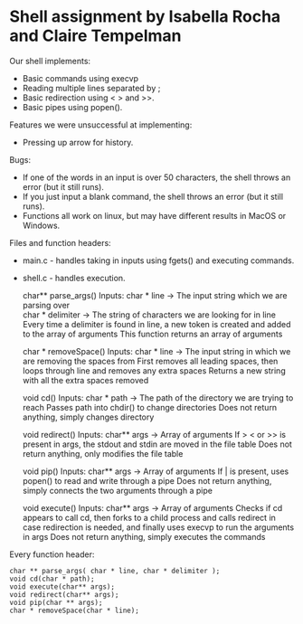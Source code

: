 # Shell assignment by Isabella Rocha and Claire Tempelman

Our shell implements:
- Basic commands using execvp
- Reading multiple lines separated by ;
- Basic redirection using < > and >>.
- Basic pipes using popen().

Features we were unsuccessful at implementing:
- Pressing up arrow for history.

Bugs:
- If one of the words in an input is over 50 characters, the shell throws an error (but it still runs).
- If you just input a blank command, the shell throws an error (but it still runs).
- Functions all work on linux, but may have different results in MacOS or Windows.

Files and function headers:
- main.c - handles taking in inputs using fgets() and executing commands.

- shell.c - handles execution.

    char** parse_args()
      Inputs: char * line -> The input string which we are parsing over\
      char * delimiter -> The string of characters we are looking for in line
      Every time a delimiter is found in line, a new token is created and added to the array of arguments
      This function returns an array of arguments

    char * removeSpace()
      Inputs: char * line -> The input string in which we are removing the spaces from
      First removes all leading spaces, then loops through line and removes any extra spaces
      Returns a new string with all the extra spaces removed

    void cd()
      Inputs: char * path -> The path of the directory we are trying to reach
      Passes path into chdir() to change directories
      Does not return anything, simply changes directory

    void redirect()
      Inputs: char** args -> Array of arguments
      If > < or >> is present in args, the stdout and stdin are moved in the file table
      Does not return anything, only modifies the file table

    void pip()
      Inputs: char** args -> Array of arguments
      If | is present, uses popen() to read and write through a pipe
      Does not return anything, simply connects the two arguments through a pipe

    void execute()
      Inputs: char** args -> Array of arguments
      Checks if cd appears to call cd, then forks to a child process and calls redirect in case redirection is needed, and finally uses execvp to run the arguments in args
      Does not return anything, simply executes the commands

Every function header:

    char ** parse_args( char * line, char * delimiter );
    void cd(char * path);
    void execute(char** args);
    void redirect(char** args);
    void pip(char ** args);
    char * removeSpace(char * line);
